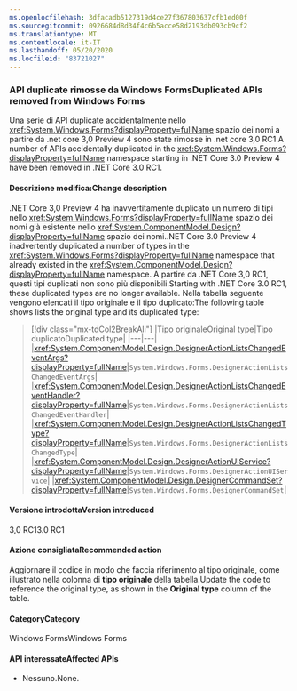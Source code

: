 ```yaml
---
ms.openlocfilehash: 3dfacadb5127319d4ce27f367803637cfb1ed00f
ms.sourcegitcommit: 0926684d8d34f4c6b5acce58d2193db093cb9cf2
ms.translationtype: MT
ms.contentlocale: it-IT
ms.lasthandoff: 05/20/2020
ms.locfileid: "83721027"
---
```

### <a name="duplicated-apis-removed-from-windows-forms"></a><span data-ttu-id="48512-101">API duplicate rimosse da Windows Forms</span><span class="sxs-lookup"><span data-stu-id="48512-101">Duplicated APIs removed from Windows Forms</span></span>

<span data-ttu-id="48512-102">Una serie di API duplicate accidentalmente nello <xref:System.Windows.Forms?displayProperty=fullName> spazio dei nomi a partire da .net core 3,0 Preview 4 sono state rimosse in .net core 3,0 RC1.</span><span class="sxs-lookup"><span data-stu-id="48512-102">A number of APIs accidentally duplicated in the <xref:System.Windows.Forms?displayProperty=fullName> namespace starting in .NET Core 3.0 Preview 4 have been removed in .NET Core 3.0 RC1.</span></span>

#### <a name="change-description"></a><span data-ttu-id="48512-103">Descrizione modifica:</span><span class="sxs-lookup"><span data-stu-id="48512-103">Change description</span></span>

<span data-ttu-id="48512-104">.NET Core 3,0 Preview 4 ha inavvertitamente duplicato un numero di tipi nello <xref:System.Windows.Forms?displayProperty=fullName> spazio dei nomi già esistente nello <xref:System.ComponentModel.Design?displayProperty=fullName> spazio dei nomi.</span><span class="sxs-lookup"><span data-stu-id="48512-104">.NET Core 3.0 Preview 4 inadvertently duplicated a number of types in the <xref:System.Windows.Forms?displayProperty=fullName> namespace that already existed in the <xref:System.ComponentModel.Design?displayProperty=fullName> namespace.</span></span> <span data-ttu-id="48512-105">A partire da .NET Core 3,0 RC1, questi tipi duplicati non sono più disponibili.</span><span class="sxs-lookup"><span data-stu-id="48512-105">Starting with .NET Core 3.0 RC1, these duplicated types are no longer available.</span></span> <span data-ttu-id="48512-106">Nella tabella seguente vengono elencati il tipo originale e il tipo duplicato:</span><span class="sxs-lookup"><span data-stu-id="48512-106">The following table shows lists the original type and its duplicated type:</span></span>

> [!div class="mx-tdCol2BreakAll"]
> |<span data-ttu-id="48512-107">Tipo originale</span><span class="sxs-lookup"><span data-stu-id="48512-107">Original type</span></span>|<span data-ttu-id="48512-108">Tipo duplicato</span><span class="sxs-lookup"><span data-stu-id="48512-108">Duplicated type</span></span>|
> |---|---|
> |<xref:System.ComponentModel.Design.DesignerActionListsChangedEventArgs?displayProperty=fullName>|`System.Windows.Forms.DesignerActionListsChangedEventArgs`|
> |<xref:System.ComponentModel.Design.DesignerActionListsChangedEventHandler?displayProperty=fullName>|`System.Windows.Forms.DesignerActionListsChangedEventHandler`|
> |<xref:System.ComponentModel.Design.DesignerActionListsChangedType?displayProperty=fullName>|`System.Windows.Forms.DesignerActionListsChangedType`|
> |<xref:System.ComponentModel.Design.DesignerActionUIService?displayProperty=fullName>|`System.Windows.Forms.DesignerActionUIService`|
> |<xref:System.ComponentModel.Design.DesignerCommandSet?displayProperty=fullName>|`System.Windows.Forms.DesignerCommandSet`|

#### <a name="version-introduced"></a><span data-ttu-id="48512-109">Versione introdotta</span><span class="sxs-lookup"><span data-stu-id="48512-109">Version introduced</span></span>

<span data-ttu-id="48512-110">3,0 RC1</span><span class="sxs-lookup"><span data-stu-id="48512-110">3.0 RC1</span></span>

#### <a name="recommended-action"></a><span data-ttu-id="48512-111">Azione consigliata</span><span class="sxs-lookup"><span data-stu-id="48512-111">Recommended action</span></span>

<span data-ttu-id="48512-112">Aggiornare il codice in modo che faccia riferimento al tipo originale, come illustrato nella colonna di **tipo originale** della tabella.</span><span class="sxs-lookup"><span data-stu-id="48512-112">Update the code to reference the original type, as shown in the **Original type** column of the table.</span></span>

#### <a name="category"></a><span data-ttu-id="48512-113">Category</span><span class="sxs-lookup"><span data-stu-id="48512-113">Category</span></span>

<span data-ttu-id="48512-114">Windows Forms</span><span class="sxs-lookup"><span data-stu-id="48512-114">Windows Forms</span></span>

#### <a name="affected-apis"></a><span data-ttu-id="48512-115">API interessate</span><span class="sxs-lookup"><span data-stu-id="48512-115">Affected APIs</span></span>

- <span data-ttu-id="48512-116">Nessuno.</span><span class="sxs-lookup"><span data-stu-id="48512-116">None.</span></span>

<!--

#### Affected APIs

- Not detectable via API analysis.

-->
